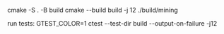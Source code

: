 cmake -S . -B build
cmake --build build -j 12
./build/mining

run tests: 
GTEST_COLOR=1 ctest --test-dir build --output-on-failure -j12